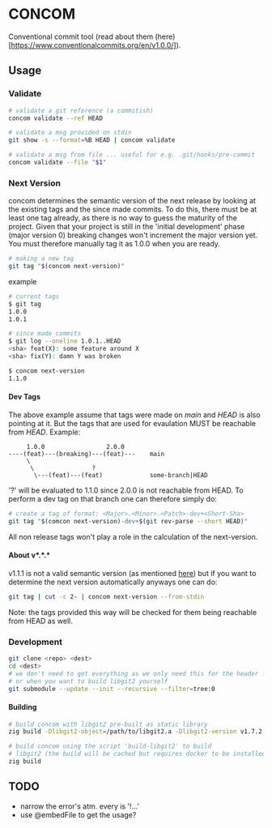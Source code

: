 # CONCOM
Conventional commit tool (read about them
(here)[https://www.conventionalcommits.org/en/v1.0.0/]).

## Usage

### Validate
```bash
# validate a git reference (a commitish)
concom validate --ref HEAD

# validate a msg provided on stdin
git show -s --format=%B HEAD | concom validate

# validate a msg from file ... useful for e.g. .git/hooks/pre-commit
concom validate --file "$1"
```

### Next Version
concom determines the semantic version of the next release by looking at the
existing tags and the since made commits. To do this, there must be at least
one tag already, as there is no way to guess the maturity of the project.
Given that your project is still in the 'initial development' phase (major
version 0) breaking changes won't increment the major version
yet. You must therefore manually tag it as 1.0.0 when you are ready.

```bash
# making a new tag
git tag "$(concom next-version)"
```

example
```bash
# current tags
$ git tag
1.0.0
1.0.1

# since made commits
$ git log --oneline 1.0.1..HEAD
<sha> feat(X): some feature around X
<sha> fix(Y): damn Y was broken

$ concom next-version
1.1.0
```

#### Dev Tags

The above example assume that tags were made on *main* and *HEAD* is also pointing
at it. But the tags that are used for evaulation MUST be reachable from *HEAD*. Example:

```
     1.0.0                 2.0.0
----(feat)---(breaking)---(feat)---    main 
     \
      \                ?
       \---(feat)---(feat)             some-branch|HEAD
```
'?' will be evaluated to 1.1.0 since 2.0.0 is not reachable from HEAD. To
perform a dev tag on that branch one can therefore simply do:

```bash
# create a tag of format: <Major>.<Minor>.<Patch>-dev+<Short-Sha>
git tag "$(comcon next-version)-dev+$(git rev-parse --short HEAD)"
```

All non release tags won't play a role in the calculation of the next-version.

#### About v\*.\*.\*
v1.1.1 is not a valid semantic version (as mentioned [here](https://semver.org/#is-v123-a-semantic-version))
but if you want to determine the next version automatically anyways one can do:

```bash
git tag | cut -c 2- | concom next-version --from-stdin
```

Note: the tags provided this way will be checked for them being reachable from HEAD as well.

### Development

```bash
git clone <repo> <dest>
cd <dest>
# we don't need to get everything as we only need this for the header files
# or when you want to build libgit2 yourself
git submodule --update --init --recursive --filter=tree:0
```

#### Building

```bash
# build concom with libgit2 pre-built as static library
zig build -Dlibgit2-object=/path/to/libgit2.a -Dlibgit2-version v1.7.2

# build concom using the script 'build-libgit2' to build
# libgit2 (the build will be cached but requires docker to be installed)
zig build
```

## TODO
- narrow the error's atm. every is '!...'
- use @embedFile to get the usage?
